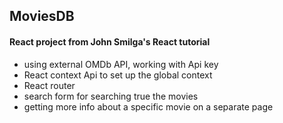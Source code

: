 ## MoviesDB

#### React project from John Smilga's React tutorial

- using external OMDb API, working with Api key
- React context Api to set up the global context
- React router
- search form for searching true the movies
- getting more info about a specific movie on a separate page
